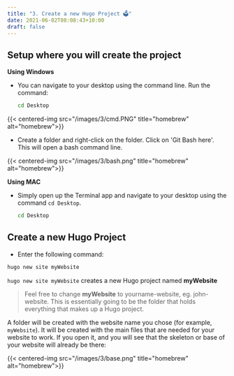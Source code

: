 ```yaml
---
title: "3. Create a new Hugo Project 🗳"
date: 2021-06-02T08:08:43+10:00
draft: false
---
```


## Setup where you will create the project

**Using Windows**

- You can navigate to your desktop using the command line. Run the command:
  ```bash
  cd Desktop
  ```
  
{{< centered-img src="/images/3/cmd.PNG" title="homebrew" alt="homebrew">}}

- Create a folder and right-click on the folder. Click on 'Git Bash here'. This will open a bash command line.
  
{{< centered-img src="/images/3/bash.png" title="homebrew" alt="homebrew">}}

**Using MAC**
- Simply open up the Terminal app and navigate to your desktop using the command `cd Desktop`.
  ```bash
  cd Desktop
  ```

## Create a new Hugo Project

- Enter the following command:

```bash
hugo new site myWebsite
```

`hugo new site myWebsite` creates a new Hugo project named **myWebsite**

> Feel free to change **myWebsite** to yourname-website, eg. john-website. This is essentially going to be the folder that holds everything that makes up a Hugo project.

A folder will be created with the website name you chose (for example, `myWebsite`). It will be created with the main files that are needed for your website to work. If you open it, and you will see that the skeleton or base of your website will already be there:

{{< centered-img src="/images/3/base.png" title="homebrew" alt="homebrew">}}
